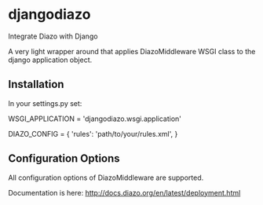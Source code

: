 djangodiazo
===========

Integrate Diazo with Django

A very light wrapper around that applies DiazoMiddleware WSGI class to the django application object.



Installation
-------------

In your settings.py set:

WSGI_APPLICATION = 'djangodiazo.wsgi.application'

DIAZO_CONFIG = {
    'rules': 'path/to/your/rules.xml', 
}


Configuration Options
----------------------

All configuration options of DiazoMiddleware are supported. 

Documentation is here: http://docs.diazo.org/en/latest/deployment.html



